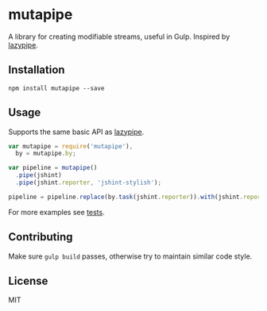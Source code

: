# mutapipe

A library for creating modifiable streams, useful in Gulp. Inspired by [lazypipe](https://github.com/OverZealous/lazypipe/).

## Installation

```
npm install mutapipe --save
```

## Usage

Supports the same basic API as [lazypipe](https://github.com/OverZealous/lazypipe/).

```js
var mutapipe = require('mutapipe'),
  by = mutapipe.by;

var pipeline = mutapipe()
  .pipe(jshint)
  .pipe(jshint.reporter, 'jshint-stylish');

pipeline = pipeline.replace(by.task(jshint.reporter)).with(jshint.reporter, 'default');
```

For more examples see [tests](lib/mutapipe.spec.js).

## Contributing

Make sure `gulp build` passes, otherwise try to maintain similar code style.

## License

MIT
